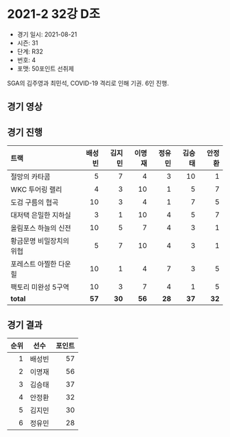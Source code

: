 # 2021-2 32강 D조

- 경기 일시: 2021-08-21
- 시즌: 31
- 단계: R32
- 번호: 4
- 포맷: 50포인트 선취제



SGA의 김주영과 최민석, COVID-19 격리로 인해 기권. 6인 진행.

## 경기 영상
## 경기 진행

| 트랙 | 배성빈 | 김지민 | 이명재 | 정유민 | 김승태 | 안정환 |
|:---|---:|---:|---:|---:|---:|---:|
| 절망의 카타콤 | 5 | 7 | 4 | 3 | 10 | 1 |
| WKC 투어링 랠리 | 4 | 3 | 10 | 1 | 5 | 7 |
| 도검 구름의 협곡 | 10 | 3 | 4 | 1 | 7 | 5 |
| 대저택 은밀한 지하실 | 3 | 1 | 10 | 4 | 5 | 7 |
| 올림포스 하늘의 신전 | 10 | 5 | 7 | 4 | 3 | 1 |
| 황금문명 비밀장치의 위협 | 5 | 7 | 10 | 4 | 3 | 1 |
| 포레스트 아찔한 다운힐 | 10 | 1 | 4 | 7 | 3 | 5 |
| 팩토리 미완성 5구역 | 10 | 3 | 7 | 4 | 1 | 5 |
| __total__ | __57__ | __30__ | __56__ | __28__ | __37__ | __32__ |




## 경기 결과

| 순위 | 선수 | 포인트 |
|---:|:---:|---:|
| 1 | 배성빈 | 57 |
| 2 | 이명재 | 56 |
| 3 | 김승태 | 37 |
| 4 | 안정환 | 32 |
| 5 | 김지민 | 30 |
| 6 | 정유민 | 28 |

